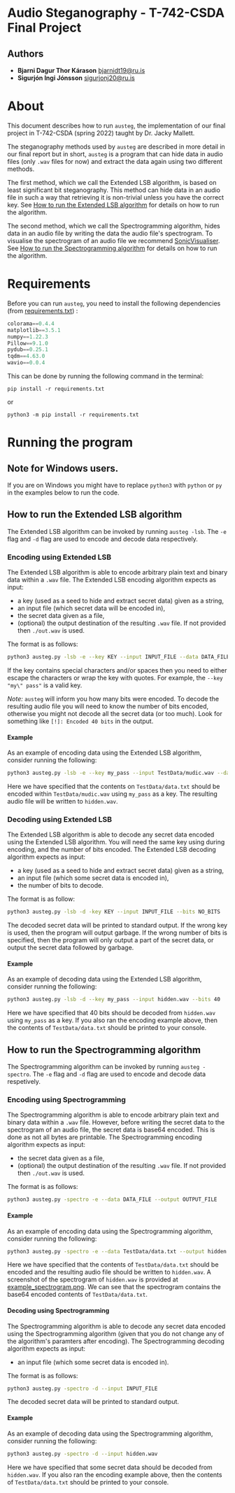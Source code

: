 # Audio Steganography - T-742-CSDA Final Project

## Authors
  - **Bjarni Dagur Thor Kárason** <bjarnidt19@ru.is>
  - **Sigurjón Ingi Jónsson** <sigurjonj20@ru.is>

# About
This document describes how to run `austeg`, the implementation of our final project in T-742-CSDA (spring 2022) taught by Dr. Jacky Mallett.

The steganography methods used by `austeg` are described in more detail in our final report but in short, `austeg` is a program that can hide data in audio files (only `.wav` files for now) and extract the data again using two different methods.

The first method, which we call the Extended LSB algorithm, is based on least significant bit steganography. This method can hide data in an audio file in such a way that retrieving it is non-trivial unless you have the correct key. See [How to run the Extended LSB algorithm](#how-to-run-the-extended-lsb-algorithm) for details on how to run the algorithm.

The second method, which we call the Spectrogramming algorithm, hides data in an audio file by writing the data the audio file's spectrogram. To visualise the spectrogram of an audio file we recommend [SonicVisualiser](https://www.sonicvisualiser.org/). See [How to run the Spectrogramming algorithm](#how-to-run-the-spectrogramming-algorithm) for details on how to run the algorithm.

# Requirements
Before you can run `austeg`, you need to install the following dependencies (from [requirements.txt](requirements.txt)) :
```python
colorama==0.4.4
matplotlib==3.5.1
numpy==1.22.3
Pillow==9.1.0
pydub==0.25.1
tqdm==4.63.0
wavio==0.0.4
```

This can be done by running the following command in the terminal:
```
pip install -r requirements.txt
```
or 
```
python3 -m pip install -r requirements.txt
```

# Running the program

## **Note for Windows users.**
If you are on Windows you might have to replace `python3` with `python` or `py` in the examples below to run the code.


## How to run the Extended LSB algorithm
The Extended LSB algorithm can be invoked by running `austeg -lsb`. The `-e` flag and `-d` flag are used to encode and decode data respectively.

### **Encoding using Extended LSB**
The Extended LSB algorithm is able to encode arbitrary plain text and binary data within a `.wav` file. The Extended LSB encoding algorithm expects as input:
- a key (used as a seed to hide and extract secret data) given as a string,
- an input file (which secret data will be encoded in),
- the secret data given as a file,
- (optional) the output destination of the resulting `.wav` file. If not provided then `./out.wav` is used.

The format is as follows:
```bash
python3 austeg.py -lsb -e --key KEY --input INPUT_FILE --data DATA_FILE --output OUTPUT_FILE
```
If the key contains special characters and/or spaces then you need to either escape the characters or wrap the key with quotes. For example, the `--key "my\" pass"` is a valid key.

*Note:* `austeg` will inform you how many bits were encoded. To decode the resulting audio file you will need to know the number of bits encoded, otherwise you might not decode all the secret data (or too much). Look for something like `[!]: Encoded 40 bits` in the output.

#### Example
As an example of encoding data using the Extended LSB algorithm, consider running the following:
```bash
python3 austeg.py -lsb -e --key my_pass --input TestData/mudic.wav --data TestData/data.txt --output hidden.wav
```
Here we have specified that the contents on `TestData/data.txt` should be encoded within `TestData/mudic.wav` using `my_pass` as a key. The resulting audio file will be written to `hidden.wav`.



### **Decoding using Extended LSB**
The Extended LSB algorithm is able to decode any secret data encoded using the Extended LSB algorithm. You will need the same key using during encoding, and the number of bits encoded. The Extended LSB decoding algorithm expects as input:
- a key (used as a seed to hide and extract secret data) given as a string,
- an input file (which some secret data is encoded in),
- the number of bits to decode.

The format is as follow:
```bash
python3 austeg.py -lsb -d -key KEY --input INPUT_FILE --bits NO_BITS
```

The decoded secret data will be printed to standard output. If the wrong key is used, then the program will output garbage. If the wrong number of bits is specified, then the program will only output a part of the secret data, or output the secret data followed by garbage.

#### Example
As an example of decoding data using the Extended LSB algorithm, consider running the following:
```bash
python3 austeg.py -lsb -d --key my_pass --input hidden.wav --bits 40  
```
Here we have specified that 40 bits should be decoded from `hidden.wav` using `my_pass` as a key. If you also ran the encoding example above, then the contents of `TestData/data.txt` should be printed to your console.



## How to run the Spectrogramming algorithm
The Spectrogramming algorithm can be invoked by running `austeg -spectro`. The `-e` flag and `-d` flag are used to encode and decode data respetively.

### **Encoding using Spectrogramming**
The Spectrogramming algorithm is able to encode arbitrary plain text and binary data within a `.wav` file. However, before writing the secret data to the spectrogram of an audio file, the secret data is base64 encoded. This is done as not all bytes are printable. The Spectrogramming encoding algorithm expects as input:
- the secret data given as a file,
- (optional) the output destination of the resulting `.wav` file. If not provided then `./out.wav` is used.

The format is as follows:
```bash
python3 austeg.py -spectro -e --data DATA_FILE --output OUTPUT_FILE
```

#### Example
As an example of encoding data using the Spectrogramming algorithm, consider running the following:
```bash
python3 austeg.py -spectro -e --data TestData/data.txt --output hidden.wav
```
Here we have specified that the contents of `TestData/data.txt` should be encoded and the resulting audio file should be written to `hidden.wav`. A screenshot of the spectrogram of `hidden.wav` is provided at [example_spectrogram.png](TestData/example_spectrogram.png). We can see that the spectrogram contains the base64 encoded contents of `TestData/data.txt`.


#### **Decoding using Spectrogramming**
The Spectrogramming algorithm is able to decode any secret data encoded using the Spectrogramming algorithm (given that you do not change any of the algorithm's paramters after encoding). The Spectrogramming decoding algorithm expects as input:
- an input file (which some secret data is encoded in).

The format is as follows:
```bash
python3 austeg.py -spectro -d --input INPUT_FILE
```
The decoded secret data will be printed to standard output.

#### Example
As an example of decoding data using the Spectrogramming algorithm, consider running the following:
```bash
python3 austeg.py -spectro -d --input hidden.wav 
```
Here we have specified that some secret data should be decoded from `hidden.wav`. If you also ran the encoding example above, then the contents of `TestData/data.txt` should be printed to your console.

